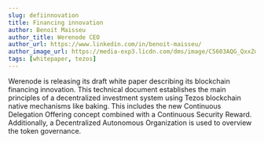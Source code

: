 ```yaml
---
slug: defiinnovation
title: Financing innovation
author: Benoit Maisseu
author_title: Werenode CEO
author_url: https://www.linkedin.com/in/benoit-maisseu/
author_image_url: https://media-exp3.licdn.com/dms/image/C5603AQG_QxxZdD8C_w/profile-displayphoto-shrink_400_400/0/1517732102673?e=1631750400&v=beta&t=qoz12hKiv1LkXcyCSMXaEcCMLYeXgEwDkzRpwKmCPJY
tags: [whitepaper, tezos]
---
```


Werenode is releasing its draft white paper describing its blockchain financing innovation. This technical document establishes the main principles of a decentralized investment system using Tezos blockchain native mechanisms like baking. This includes the new Continuous Delegation Offering concept combined with a Continuous Security Reward. Additionally, a Decentralized Autonomous Organization is used to overview the token governance.
